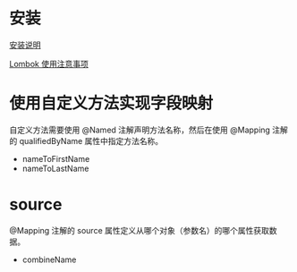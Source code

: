 # 安装

[安装说明](https://mapstruct.org/documentation/installation/)

[Lombok 使用注意事项](https://mapstruct.org/documentation/stable/reference/html/#lombok)

# 使用自定义方法实现字段映射

自定义方法需要使用 @Named 注解声明方法名称，然后在使用 @Mapping 注解的 qualifiedByName 属性中指定方法名称。

- nameToFirstName
- nameToLastName

# source

@Mapping 注解的 source 属性定义从哪个对象（参数名）的哪个属性获取数据。

- combineName